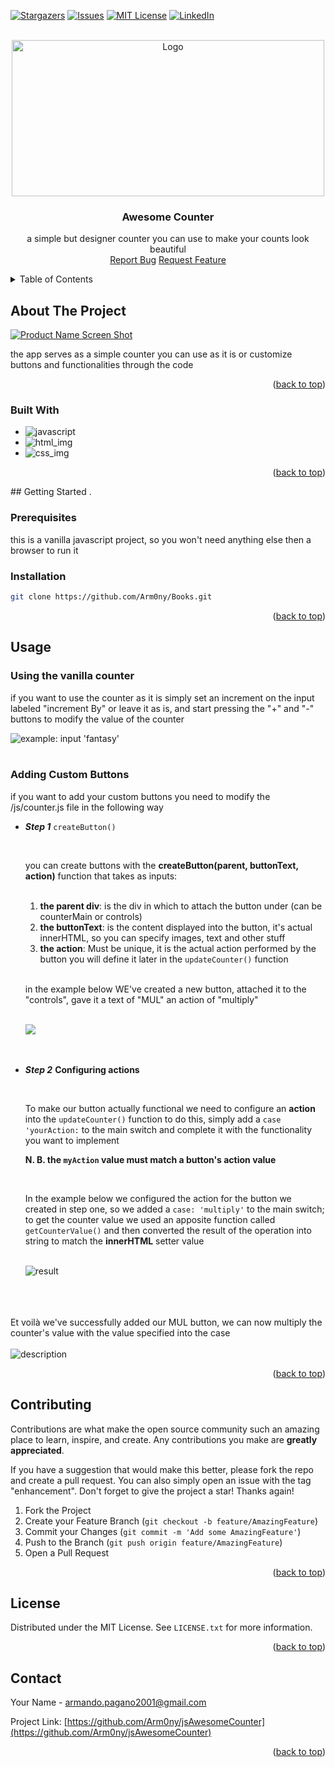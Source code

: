 

[![Stargazers][stars-shield]][stars-url]
[![Issues][issues-shield]][issues-url]
[![MIT License][license-shield]][license-url]
[![LinkedIn][linkedin-shield]][linkedin-url]



<section id="readme-top">
<!-- PROJECT LOGO -->
<br />
<div align="center" id="readme-top">
  <a href="https://github.com/Arm0ny/jsAwesomeCounter">
    <img src="img/banner.png" alt="Logo" width="500" height="250">
  </a>

<h3 align="center">Awesome Counter</h3>

  <p align="center">
    a simple but designer counter you can use to make your counts look beautiful
    <br/>
    <a href="https://github.com/Arm0ny/jsAwesomeCounter/issues">Report Bug</a>
    <a href="https://github.com/Arm0ny/jsAwesomeCounter/issues">Request Feature</a>
  </p>
</div>




<!-- TABLE OF CONTENTS -->
<details>
  <summary>Table of Contents</summary>
  <ol>
    <li>
      <a href="#about-the-project">About The Project</a>
      <ul>
        <li><a href="#built-with">Built With</a></li>
      </ul>
    </li>
    <li>
      <a href="#getting-started">Getting Started</a>
      <ul>
        <li><a href="#prerequisites">Prerequisites</a></li>
        <li><a href="#installation">Installation</a></li>
      </ul>
    </li>
    <li><a href="#usage">Usage</a></li>
    <li><a href="#roadmap">Roadmap</a></li>
    <li><a href="#contributing">Contributing</a></li>
    <li><a href="#license">License</a></li>
    <li><a href="#contact">Contact</a></li>
    <li><a href="#acknowledgments">Acknowledgments</a></li>
  </ol>
</details>

</section>



<!-- ABOUT THE PROJECT -->

<section id="about-the-project">

## About The Project

[![Product Name Screen Shot][product-screenshot]](https://example.com)

the app serves as a simple counter you can use as it is or customize buttons and functionalities
through the code
</section>

<p align="right">(<a href="#readme-top">back to top</a>)</p>





<section id="built-with">

### Built With

* ![javascript][javascript_img]
* ![html_img][html_img]
* ![css_img][css_img]
</section>

<p align="right">(<a href="#readme-top">back to top</a>)</p>



<!-- GETTING STARTED -->
<section id="getting-started">
## Getting Started
.

### Prerequisites

this is a vanilla javascript project, so you won't need anything else then a browser to run it

### Installation
   ```sh
   git clone https://github.com/Arm0ny/Books.git
   ```
<p align="right">(<a href="#readme-top">back to top</a>)</p>
</section>


<!-- USAGE EXAMPLES -->
<section id="usage">

## Usage

### Using the vanilla counter

if you want to use the counter as it is simply set an increment on the input labeled "increment By" or leave it
as is, and start pressing the "+" and "-" buttons to modify the value of the counter<br/>

<img src='img/product_about_screenshot.png'  alt="example: input 'fantasy'"/>
<br/>
<br/>

### Adding Custom Buttons

if you want to add your custom buttons you need to modify the /js/counter.js file in the following way
<ul>
<li>

**_Step 1_** `createButton()`

<br>

you can create buttons with the **createButton(parent, buttonText, action)** function that takes as inputs: 

<br>

1. **the parent div**: is the div in which to attach the button under (can be counterMain or controls)
2. **the buttonText**: is the content displayed into the button, it's actual innerHTML, so you can specify images, text and other stuff
3. **the action**: Must be unique, it is the actual action performed by the button you will define it later in the `updateCounter()` function

<br/>

in the example below WE've created a new button, attached it to the "controls", gave it a text of "MUL" an action of "multiply"

<br>
<img src="img/usage/step_1.png">

</li>
<br/>
<br/>

<li>

**_Step 2_** **Configuring actions**

<br>

To make our button actually functional we need to configure an **action** into the `updateCounter()` function
to do this, simply add a `case 'yourAction:` to the main switch and complete it with the functionality you want to implement

**N. B. the `myAction` value must match a button's action value**

<br>

In the example below we configured the action for the button we created in step one, so we added a `case: 'multiply'`
to the main switch;
to get the counter value we used an apposite function called `getCounterValue()` and then converted the result of the operation into string
to match the **innerHTML** setter value

<br/>

<img src='img/usage/step_2.png' alt='result'/>
</li>

</ul>
<br/>
<br/>
<br/>
Et voilà we've successfully added our MUL button, we can now multiply the counter's value with the value specified into the case

<br>
<br>

<img src="img/usage/conclusion.png" alt="description"/>

<br/>

<p align="right">(<a href="#readme-top">back to top</a>)</p>
</section>



<!-- CONTRIBUTING -->
<section id="contributing">

## Contributing

Contributions are what make the open source community such an amazing place to learn, inspire, and create. Any contributions you make are **greatly appreciated**.

If you have a suggestion that would make this better, please fork the repo and create a pull request. You can also simply open an issue with the tag "enhancement".
Don't forget to give the project a star! Thanks again!

1. Fork the Project
2. Create your Feature Branch (`git checkout -b feature/AmazingFeature`)
3. Commit your Changes (`git commit -m 'Add some AmazingFeature'`)
4. Push to the Branch (`git push origin feature/AmazingFeature`)
5. Open a Pull Request

</section>

<p align="right">(<a href="#readme-top">back to top</a>)</p>



<!-- LICENSE -->
<section id="license">

## License

Distributed under the MIT License. See `LICENSE.txt` for more information.

<p align="right">(<a href="#readme-top">back to top</a>)</p>

</section>

<!-- CONTACT -->

<section id="contact">

## Contact

Your Name - armando.pagano2001@gmail.com

Project Link: [https://github.com/Arm0ny/jsAwesomeCounter](https://github.com/Arm0ny/jsAwesomeCounter)

<p align="right">(<a href="#readme-top">back to top</a>)</p>
</section>



<!-- MARKDOWN LINKS & IMAGES -->
<!-- https://www.markdownguide.org/basic-syntax/#reference-style-links -->
[stars-shield]: https://img.shields.io/github/stars/Arm0ny/jsAwesomeCounter.svg?style=for-the-badge
[stars-url]: https://github.com/Arm0ny/Books/stargazers
[issues-shield]: https://img.shields.io/github/issues/Arm0ny/jsAwesomeCounter.svg?style=for-the-badge
[issues-url]: https://github.com/github_username/repo_name/issues
[license-shield]: https://img.shields.io/github/license/Arm0ny/jsAwesomeCounter.svg?style=for-the-badge
[license-url]: https://github.com/Arm0ny/Books/blob/master/LICENSE.txt
[linkedin-shield]: https://img.shields.io/badge/-LinkedIn-black.svg?style=for-the-badge&logo=linkedin&colorB=555
[linkedin-url]: https://www.linkedin.com/in/armando-pagano-67787916a
[product-screenshot]: img/product_about_screenshot.png
[Next.js]: https://img.shields.io/badge/next.js-000000?style=for-the-badge&logo=nextdotjs&logoColor=white
[Next-url]: https://nextjs.org/
[React.js]: https://img.shields.io/badge/React-20232A?style=for-the-badge&logo=react&logoColor=61DAFB
[React-url]: https://reactjs.org/
[Vue.js]: https://img.shields.io/badge/Vue.js-35495E?style=for-the-badge&logo=vuedotjs&logoColor=4FC08D
[Vue-url]: https://vuejs.org/
[Angular.io]: https://img.shields.io/badge/Angular-DD0031?style=for-the-badge&logo=angular&logoColor=white
[Angular-url]: https://angular.io/
[Svelte.dev]: https://img.shields.io/badge/Svelte-4A4A55?style=for-the-badge&logo=svelte&logoColor=FF3E00
[Svelte-url]: https://svelte.dev/
[Laravel.com]: https://img.shields.io/badge/Laravel-FF2D20?style=for-the-badge&logo=laravel&logoColor=white
[Laravel-url]: https://laravel.com
[Bootstrap.com]: https://img.shields.io/badge/Bootstrap-563D7C?style=for-the-badge&logo=bootstrap&logoColor=white
[Bootstrap-url]: https://getbootstrap.com
[JQuery.com]: https://img.shields.io/badge/jQuery-0769AD?style=for-the-badge&logo=jquery&logoColor=white
[JQuery-url]: https://jquery.com 
[javascript_img]: https://img.shields.io/badge/-javascript-black?style=for-the-badge&logo=javascript
[html_img]: https://img.shields.io/badge/-HTML5-DD0031?style=for-the-badge&logo=html5
[css_img]: https://img.shields.io/badge/-CSS3-0769AD?style=for-the-badge&logo=css3

